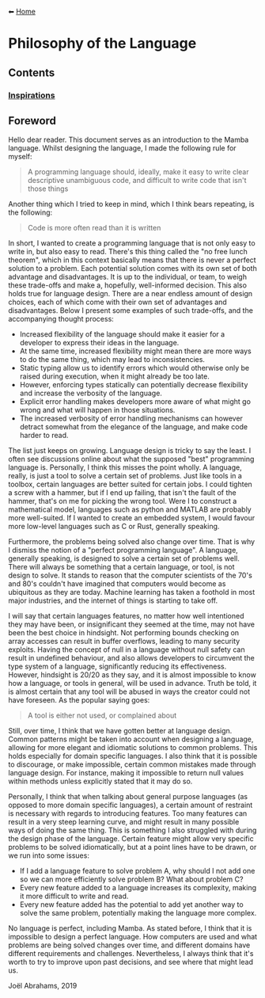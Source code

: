 ⬅ [Home](/README.md)

# Philosophy of the Language

## Contents

### [Inspirations](/philosophy/inspiration.md)

## Foreword

Hello dear reader.
This document serves as an introduction to the Mamba language. 
Whilst designing the language, I made the following rule for myself:

> A programming language should, ideally, make it easy to write clear descriptive unambiguous code, and difficult to 
write code that isn't those things

Another thing which I tried to keep in mind, which I think bears repeating, is the following:

> Code is more often read than it is written

In short, I wanted to create a programming language that is not only easy to write in, but also easy to read. 
There's this thing called the "no free lunch theorem", which in this context basically means that there is never a perfect solution to a problem.
Each potential solution comes with its own set of both advantage and disadvantages. 
It is up to the individual, or team, to weigh these trade-offs and make a, hopefully, well-informed decision. 
This also holds true for language design. 
There are a near endless amount of design choices, each of which come with their own set of advantages and disadvantages.
Below I present some examples of such trade-offs, and the accompanying thought process:

- Increased flexibility of the language should make it easier for a developer to express their ideas in the language.
- At the same time, increased flexibility might mean there are more ways to do the same thing, which may lead to inconsistencies.
- Static typing allow us to identify errors which would otherwise only be raised during execution, when it might already be too late.
- However, enforcing types statically can potentially decrease flexibility and increase the verbosity of the language.
- Explicit error handling makes developers more aware of what might go wrong and what will happen in those situations.
- The increased verbosity of error handling mechanisms can however detract somewhat from the elegance of the language, and make code harder to read.

The list just keeps on growing.
Language design is tricky to say the least. 
I often see discussions online about what the supposed "best" programming language is. 
Personally, I think this misses the point wholly. 
A language, really, is just a tool to solve a certain set of problems. 
Just like tools in a toolbox, certain languages are better suited for certain jobs. 
I could tighten a screw with a hammer, but if I end up failing, that isn't the fault of the hammer, that's on me for picking the wrong tool. 
Were I to construct a mathematical model, languages such as python and MATLAB are probably more well-suited. 
If I wanted to create an embedded system, I would favour more low-level languages such as C or Rust, generally speaking.

Furthermore, the problems being solved also change over time. 
That is why I dismiss the notion of a "perfect programming language". 
A language, generally speaking, is designed to solve a certain set of problems well.
There will always be something that a certain language, or tool, is not design to solve. 
It stands to reason that the computer scientists of the 70's and 80's couldn't have imagined that computers would become as ubiquitous as they are today.
Machine learning has taken a foothold in most major industries, and the internet of things is starting to take off. 

I will say that certain languages features, no matter how well intentioned they may have been, or insignificant they seemed at the time, may not have been the best choice in hindsight. 
Not performing bounds checking on array accesses can result in buffer overflows, leading to many security exploits.
Having the concept of null in a language without null safety can result in undefined behaviour, and also allows developers to circumvent the type system of a language, significantly reducing its effectiveness.
However, hindsight is 20/20 as they say, and it is almost impossible to know how a language, or tools in general, will be used in advance. 
Truth be told, it is almost certain that any tool will be abused in ways the creator could not have foreseen. 
As the popular saying goes:

> A tool is either not used, or complained about

Still, over time, I think that we have gotten better at language design. 
Common patterns might be taken into account when designing a language, allowing for more elegant and idiomatic solutions to common problems. 
This holds especially for domain specific languages. 
I also think that it is possible to discourage, or make impossible, certain common mistakes made through language design.
For instance, making it impossible to return null values within methods unless explicitly stated that it may do so.

Personally, I think that when talking about general purpose languages (as opposed to more domain specific languages), a certain amount of restraint is necessary with regards to introducing features.
Too many features can result in a very steep learning curve, and might result in many possible ways of doing the same thing.
This is something I also struggled with during the design phase of the language. 
Certain feature might allow very specific problems to be solved idiomatically, but at a point lines have to be drawn, or we run into some issues:

- If I add a language feature to solve problem A, why should I not add one so we can more efficiently solve problem B? What about problem C?
- Every new feature added to a language increases its complexity, making it more difficult to write and read.
- Every new feature added has the potential to add yet another way to solve the same problem, potentially making the language more complex.

No language is perfect, including Mamba. 
As stated before, I think that it is impossible to design a perfect language. 
How computers are used and what problems are being solved changes over time, and different domains have different requirements and challenges. 
Nevertheless, I always think that it's worth to try to improve upon past decisions, and see where that might lead us.

Joël Abrahams, 2019
